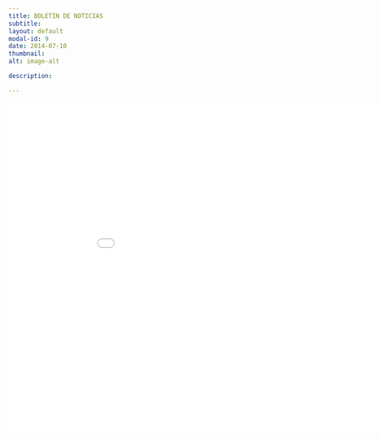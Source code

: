 ```yaml
---
title: BOLETÍN DE NOTICIAS
subtitle: 
layout: default
modal-id: 9
date: 2014-07-10
thumbnail: 
alt: image-alt

description: 

---
```


<html>
<body>
<embed src="img/guia_2020_2021.pdf" width="950" height="650">
</body>
</html>


